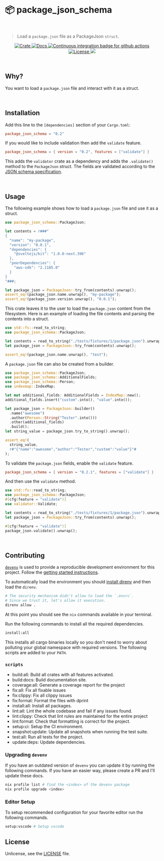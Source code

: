 # 📦️ package_json_schema

<br />

> Load a `package.json` file as a PackageJson `struct`.

<p align="center">
  <a href="https://crates.io/crates/package_json_schema">
    <img src="https://img.shields.io/crates/v/package_json_schema.svg" alt="Crate" title="Crate" />
  </a>
  <a href="https://docs.rs/package_json_schema">
    <img src="https://docs.rs/package_json_schema/badge.svg" alt="Docs" title="Docs" />
  </a>
  <a href="https://github.com/ifiokjr/package_json_schema/actions?query=workflow:ci">
    <img src="https://github.com/ifiokjr/package_json_schema/workflows/ci/badge.svg?branch=main" alt="Continuous integration badge for github actions" title="CI Badge" />
  </a>
  <a href="https://opensource.org/license/unlicense">
    <img src="https://img.shields.io/badge/license-Unlicence-blue.svg" alt="License" title="License" />
  </a>
  <a href="https://codecov.io/github/ifiokjr/package_json_schema" >
    <img src="https://codecov.io/github/ifiokjr/package_json_schema/graph/badge.svg?token=QCSIVQDOLT"/>
  </a>
</p>

<br />

## Why?

You want to load a `package.json` file and interact with it as a struct.

<br />

## Installation

Add this line to the `[dependencies]` section of your `Cargo.toml`:

```toml
package_json_schema = "0.2"
```

If you would like to include validation then add the `validate` feature.

```toml
package_json_schema = { version = "0.2", features = ["validate"] }
```

This adds the `validator` crate as a dependency and adds the `.validate()` method to the `PackageJson` struct. The fields are validated according to the [JSON schema specification](https://json.schemastore.org/package.json).

<br />

## Usage

The following example shows how to load a `package.json` file and use it as a struct.

```rust
use package_json_schema::PackageJson;

let contents = r###"
{
  "name": "my-package",
  "version": "0.0.1",
  "dependencies": {
    "@sveltejs/kit": "1.0.0-next.396"
  },
  "peerDependencies": {
    "aws-sdk": "2.1185.0"
  }
}
"###;

let package_json = PackageJson::try_from(contents).unwrap();
assert_eq!(package_json.name.unwrap(), "my-package");
assert_eq!(package_json.version.unwrap(), "0.0.1");
```

This crate leaves it to the user to load the `package.json` content from the filesystem. Here is an example of loading the file contents and parsing the contents into a struct.

```rust
use std::fs::read_to_string;
use package_json_schema::PackageJson;

let contents = read_to_string("./tests/fixtures/1/package.json").unwrap();
let package_json = PackageJson::try_from(contents).unwrap();

assert_eq!(package_json.name.unwrap(), "test");
```

A `package.json` file can also be created from a builder.

```rust
use package_json_schema::PackageJson;
use package_json_schema::AdditionalFields;
use package_json_schema::Person;
use indexmap::IndexMap;

let mut additional_fields: AdditionalFields = IndexMap::new();
additional_fields.insert("custom".into(), "value".into());

let package_json = PackageJson::builder()
  .name("awesome")
  .author(Person::String("Tester".into()))
  .other(additional_fields)
  .build();
let string_value = package_json.try_to_string().unwrap();

assert_eq!(
  string_value,
  r#"{"name":"awesome","author":"Tester","custom":"value"}"#
);
```

To validate the `package.json` fields, enable the `validate` feature.

```toml
package_json_schema = { version = "0.2.1", features = ["validate"] }
```

And then use the `validate` method.

```rust
use std::fs::read_to_string;
use package_json_schema::PackageJson;
#[cfg(feature = "validate")]
use validator::Validate;

let contents = read_to_string("./tests/fixtures/1/package.json").unwrap();
let package_json = PackageJson::try_from(contents).unwrap();

#[cfg(feature = "validate")]
package_json.validate().unwrap();
```

<br />

## Contributing

[`devenv`](https://devenv.sh/) is used to provide a reproducible development environment for this project. Follow the [getting started instructions](https://devenv.sh/getting-started/).

To automatically load the environment you should [install direnv](https://devenv.sh/automatic-shell-activation/) and then load the `direnv`.

```bash
# The security mechanism didn't allow to load the `.envrc`.
# Since we trust it, let's allow it execution.
direnv allow .
```

At this point you should see the `nix` commands available in your terminal.

Run the following commands to install all the required dependencies.

```bash
install:all
```

This installs all cargo binaries locally so you don't need to worry about polluting your global namespace with required versions. The following scripts are added to your `PATH`.

### `scripts`

- build:all: Build all crates with all features activated.
- build:docs: Build documentation site.
- coverage:all: Generate a coverage report for the project
- fix:all: Fix all fixable issues
- fix:clippy: Fix all clippy issues
- fix:format: Format the files with dprint
- install:all: Install all packages.
- lint:all: Lint the whole codebase and fail if any issues found.
- lint:clippy: Check that lint rules are maintained for the entire project
- lint:format: Check that formatting is correct for the project.
- setup:ci: Setup the CI environment.
- snapshot:update: Update all snapshots when running the test suite.
- test:all: Run all tests for the project.
- update:deps: Update dependencies.

### Upgrading `devenv`

If you have an outdated version of `devenv` you can update it by running the following commands. If you have an easier way, please create a PR and I'll update these docs.

```bash
nix profile list # find the <index> of the devenv package
nix profile upgrade <index>
```

### Editor Setup

To setup recommended configuration for your favorite editor run the following commands.

```bash
setup:vscode # Setup vscode
```

## License

Unlicense, see the [LICENSE](./license) file.
